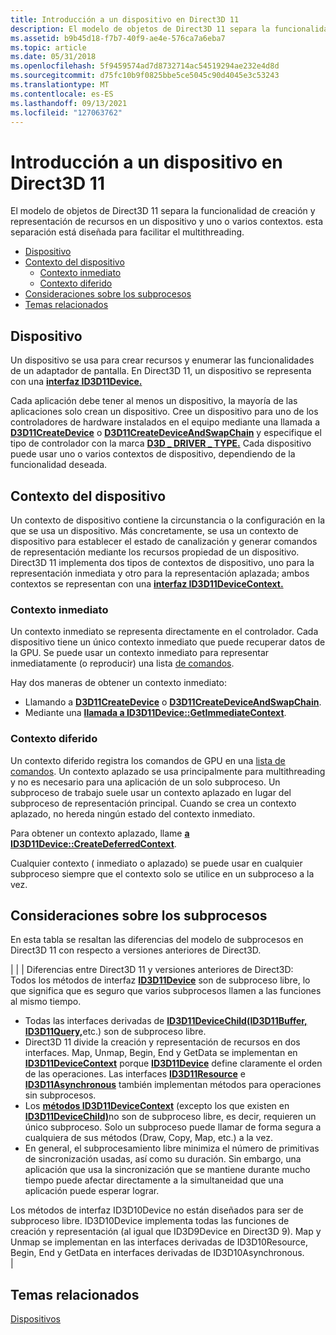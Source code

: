```yaml
---
title: Introducción a un dispositivo en Direct3D 11
description: El modelo de objetos de Direct3D 11 separa la funcionalidad de creación y representación de recursos en un dispositivo y uno o varios contextos. esta separación está diseñada para facilitar el multithreading.
ms.assetid: b9b45d18-f7b7-40f9-ae4e-576ca7a6eba7
ms.topic: article
ms.date: 05/31/2018
ms.openlocfilehash: 5f9459574ad7d8732714ac54519294ae232e4d8d
ms.sourcegitcommit: d75fc10b9f0825bbe5ce5045c90d4045e3c53243
ms.translationtype: MT
ms.contentlocale: es-ES
ms.lasthandoff: 09/13/2021
ms.locfileid: "127063762"
---
```

# <a name="introduction-to-a-device-in-direct3d-11"></a>Introducción a un dispositivo en Direct3D 11

El modelo de objetos de Direct3D 11 separa la funcionalidad de creación y representación de recursos en un dispositivo y uno o varios contextos. esta separación está diseñada para facilitar el multithreading.

-   [Dispositivo](#introduction-to-a-device-in-direct3d-11)
-   [Contexto del dispositivo](#device-context)
    -   [Contexto inmediato](#immediate-context)
    -   [Contexto diferido](#deferred-context)
-   [Consideraciones sobre los subprocesos](#threading-considerations)
-   [Temas relacionados](#related-topics)

## <a name="device"></a>Dispositivo

Un dispositivo se usa para crear recursos y enumerar las funcionalidades de un adaptador de pantalla. En Direct3D 11, un dispositivo se representa con una [**interfaz ID3D11Device.**](/windows/desktop/api/D3D11/nn-d3d11-id3d11device)

Cada aplicación debe tener al menos un dispositivo, la mayoría de las aplicaciones solo crean un dispositivo. Cree un dispositivo para uno de los controladores de hardware instalados en el equipo mediante una llamada a [**D3D11CreateDevice**](/windows/desktop/api/D3D11/nf-d3d11-d3d11createdevice) o [**D3D11CreateDeviceAndSwapChain**](/windows/desktop/api/D3D11/nf-d3d11-d3d11createdeviceandswapchain) y especifique el tipo de controlador con la marca [**D3D \_ DRIVER \_ TYPE.**](/windows/desktop/api/D3DCommon/ne-d3dcommon-d3d_driver_type) Cada dispositivo puede usar uno o varios contextos de dispositivo, dependiendo de la funcionalidad deseada.

## <a name="device-context"></a>Contexto del dispositivo

Un contexto de dispositivo contiene la circunstancia o la configuración en la que se usa un dispositivo. Más concretamente, se usa un contexto de dispositivo para establecer el estado de canalización y generar comandos de representación mediante los recursos propiedad de un dispositivo. Direct3D 11 implementa dos tipos de contextos de dispositivo, uno para la representación inmediata y otro para la representación aplazada; ambos contextos se representan con una [**interfaz ID3D11DeviceContext.**](/windows/desktop/api/D3D11/nn-d3d11-id3d11devicecontext)

### <a name="immediate-context"></a>Contexto inmediato

Un contexto inmediato se representa directamente en el controlador. Cada dispositivo tiene un único contexto inmediato que puede recuperar datos de la GPU. Se puede usar un contexto inmediato para representar inmediatamente (o reproducir) una lista [de comandos](overviews-direct3d-11-render-multi-thread-command-list.md).

Hay dos maneras de obtener un contexto inmediato:

-   Llamando a [**D3D11CreateDevice**](/windows/desktop/api/D3D11/nf-d3d11-d3d11createdevice) o [**D3D11CreateDeviceAndSwapChain**](/windows/desktop/api/D3D11/nf-d3d11-d3d11createdeviceandswapchain).
-   Mediante una [**llamada a ID3D11Device::GetImmediateContext**](/windows/desktop/api/D3D11/nf-d3d11-id3d11device-getimmediatecontext).

### <a name="deferred-context"></a>Contexto diferido

Un contexto diferido registra los comandos de GPU en una [lista de comandos](overviews-direct3d-11-render-multi-thread-command-list.md). Un contexto aplazado se usa principalmente para multithreading y no es necesario para una aplicación de un solo subproceso. Un subproceso de trabajo suele usar un contexto aplazado en lugar del subproceso de representación principal. Cuando se crea un contexto aplazado, no hereda ningún estado del contexto inmediato.

Para obtener un contexto aplazado, llame [**a ID3D11Device::CreateDeferredContext**](/windows/desktop/api/D3D11/nf-d3d11-id3d11device-createdeferredcontext).

Cualquier contexto ( inmediato o aplazado) se puede usar en cualquier subproceso siempre que el contexto solo se utilice en un subproceso a la vez.

## <a name="threading-considerations"></a>Consideraciones sobre los subprocesos

En esta tabla se resaltan las diferencias del modelo de subprocesos en Direct3D 11 con respecto a versiones anteriores de Direct3D.




| | | Diferencias entre Direct3D 11 y versiones anteriores de Direct3D:<br /> Todos los métodos de interfaz <a href="/windows/desktop/api/D3D11/nn-d3d11-id3d11device"><strong>ID3D11Device</strong></a> son de subproceso libre, lo que significa que es seguro que varios subprocesos llamen a las funciones al mismo tiempo.<br /><ul><li>Todas las interfaces derivadas de <a href="/windows/desktop/api/D3D11/nn-d3d11-id3d11devicechild"><strong>ID3D11DeviceChild</strong></a><a href="/windows/desktop/api/D3D11/nn-d3d11-id3d11buffer"><strong>(ID3D11Buffer,</strong></a> <a href="/windows/desktop/api/D3D11/nn-d3d11-id3d11query"><strong>ID3D11Query,</strong></a>etc.) son de subproceso libre.</li><li>Direct3D 11 divide la creación y representación de recursos en dos interfaces. Map, Unmap, Begin, End y GetData se implementan en <a href="/windows/desktop/api/D3D11/nn-d3d11-id3d11devicecontext"><strong>ID3D11DeviceContext</strong></a> porque <a href="/windows/desktop/api/D3D11/nn-d3d11-id3d11device"><strong>ID3D11Device</strong></a> define claramente el orden de las operaciones. Las interfaces <a href="/windows/desktop/api/D3D11/nn-d3d11-id3d11resource"><strong>ID3D11Resource</strong></a> e <a href="/windows/desktop/api/D3D11/nn-d3d11-id3d11asynchronous"><strong>ID3D11Asynchronous</strong></a> también implementan métodos para operaciones sin subprocesos.</li><li>Los <a href="/windows/desktop/api/D3D11/nn-d3d11-id3d11devicecontext"><strong>métodos ID3D11DeviceContext</strong></a> (excepto los que existen en <a href="/windows/desktop/api/D3D11/nn-d3d11-id3d11devicechild"><strong>ID3D11DeviceChild)</strong></a>no son de subproceso libre, es decir, requieren un único subproceso. Solo un subproceso puede llamar de forma segura a cualquiera de sus métodos (Draw, Copy, Map, etc.) a la vez.</li><li>En general, el subprocesamiento libre minimiza el número de primitivas de sincronización usadas, así como su duración. Sin embargo, una aplicación que usa la sincronización que se mantiene durante mucho tiempo puede afectar directamente a la simultaneidad que una aplicación puede esperar lograr.</li></ul>Los métodos de interfaz ID3D10Device no están diseñados para ser de subproceso libre. ID3D10Device implementa todas las funciones de creación y representación (al igual que ID3D9Device en Direct3D 9). Map y Unmap se implementan en las interfaces derivadas de ID3D10Resource, Begin, End y GetData en interfaces derivadas de ID3D10Asynchronous.<br /> | 




 

## <a name="related-topics"></a>Temas relacionados

<dl> <dt>

[Dispositivos](overviews-direct3d-11-devices.md)
</dt> </dl>

 

 





